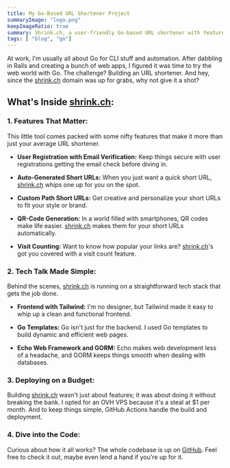 ```yaml
---
title: My Go-Based URL Shortener Project
summaryImage: "logo.png"
keepImageRatio: true
summary: Shrink.ch, a user-friendly Go-based URL shortener with features auto-generated and custom short URLs, QR-code generation, and visit tracking.
tags: [ "blog", "go"]
---
```


At work, I'm usually all about Go for CLI stuff and automation. After dabbling in Rails and creating a bunch of web apps, I figured it was time to try the web world with Go. The challenge? Building an URL shortener. And hey, since the [shrink.ch](https://shrink.ch) domain was up for grabs, why not give it a shot?

## What's Inside [shrink.ch](https://shrink.ch):

### 1. Features That Matter:
This little tool comes packed with some nifty features that make it more than just your average URL shortener.

- **User Registration with Email Verification:** Keep things secure with user registrations getting the email check before diving in.

- **Auto-Generated Short URLs:** When you just want a quick short URL, [shrink.ch](https://shrink.ch) whips one up for you on the spot.

- **Custom Path Short URLs:** Get creative and personalize your short URLs to fit your style or brand.

- **QR-Code Generation:** In a world filled with smartphones, QR codes make life easier. [shrink.ch](https://shrink.ch) makes them for your short URLs automatically.

- **Visit Counting:** Want to know how popular your links are? [shrink.ch](https://shrink.ch)'s got you covered with a visit count feature.

### 2. Tech Talk Made Simple:
Behind the scenes, [shrink.ch](https://shrink.ch) is running on a straightforward tech stack that gets the job done.

- **Frontend with Tailwind:** I'm no designer, but Tailwind made it easy to whip up a clean and functional frontend.

- **Go Templates:** Go isn't just for the backend. I used Go templates to build dynamic and efficient web pages.

- **Echo Web Framework and GORM:** Echo makes web development less of a headache, and GORM keeps things smooth when dealing with databases.

### 3. Deploying on a Budget:
Building [shrink.ch](https://shrink.ch) wasn't just about features; it was about doing it without breaking the bank. I opted for an OVH VPS because it's a steal at $1 per month. And to keep things simple, GitHub Actions handle the build and deployment.

### 4. Dive into the Code:
Curious about how it all works? The whole codebase is up on [GitHub](https://github.com/bueti/shrinkster). Feel free to check it out, maybe even lend a hand if you're up for it.
